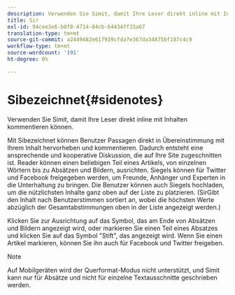 ```yaml
---
description: Verwenden Sie Simit, damit Ihre Leser direkt inline mit Inhalten kommentieren können.
title: Sir
exl-id: 94cee3e6-b8f8-4714-84cb-64434ff33a67
translation-type: tm+mt
source-git-commit: a2449482e617939cfda7e367da34875bf187c4c9
workflow-type: tm+mt
source-wordcount: '191'
ht-degree: 0%

---
```


# Sibezeichnet{#sidenotes}

Verwenden Sie Simit, damit Ihre Leser direkt inline mit Inhalten kommentieren können.

Mit Sibezeichnet können Benutzer Passagen direkt in Übereinstimmung mit Ihrem Inhalt hervorheben und kommentieren. Dadurch entsteht eine ansprechende und kooperative Diskussion, die auf Ihre Site zugeschnitten ist. Reader können einen beliebigen Teil eines Artikels, von einzelnen Wörtern bis zu Absätzen und Bildern, ausrichten. Siegels können für Twitter und Facebook freigegeben werden, um Freunde, Anhänger und Experten in die Unterhaltung zu bringen. Die Benutzer können auch Siegels hochladen, um die nützlichsten Inhalte ganz oben auf der Liste zu platzieren. (SirGibt den Inhalt nach Benutzerstimmen sortiert an, wobei die höchsten Werte abzüglich der Gesamtabstimmungen oben in der Liste angezeigt werden.)

Klicken Sie zur Ausrichtung auf das Symbol, das am Ende von Absätzen und Bildern angezeigt wird, oder markieren Sie einen Teil eines Absatzes und klicken Sie auf das Symbol &quot;Stift&quot;, das angezeigt wird. Wenn Sie einen Artikel markieren, können Sie ihn auch für Facebook und Twitter freigeben.

>[!NOTE]
>
>Auf Mobilgeräten wird der Querformat-Modus nicht unterstützt, und Simit kann nur für Absätze und nicht für einzelne Textausschnitte geschrieben werden.
